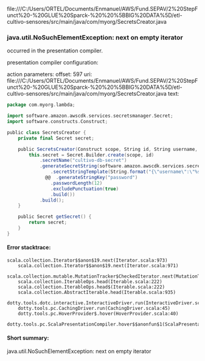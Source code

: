 file:///C:/Users/ORTEL/Documents/Enmanuel/AWS/Fund.SEPAV/2%20StepFunct%20-%20GLUE%20Sparck-%20%20%5BBIG%20DATA%5D/etl-cultivo-sensores/src/main/java/com/myorg/SecretsCreator.java
### java.util.NoSuchElementException: next on empty iterator

occurred in the presentation compiler.

presentation compiler configuration:


action parameters:
offset: 597
uri: file:///C:/Users/ORTEL/Documents/Enmanuel/AWS/Fund.SEPAV/2%20StepFunct%20-%20GLUE%20Sparck-%20%20%5BBIG%20DATA%5D/etl-cultivo-sensores/src/main/java/com/myorg/SecretsCreator.java
text:
```scala
package com.myorg.lambda;

import software.amazon.awscdk.services.secretsmanager.Secret;
import software.constructs.Construct;

public class SecretsCreator {
    private final Secret secret;

    public SecretsCreator(Construct scope, String id, String username, String password) {
        this.secret = Secret.Builder.create(scope, id)
            .secretName("cultivo-db-secret")
            .generateSecretString(software.amazon.awscdk.services.secretsmanager.SecretStringGenerator.builder()
                .secretStringTemplate(String.format("{\"username\":\"%s\"}", username))
              @@  .generateStringKey("password")
                .passwordLength(12)
                .excludePunctuation(true)
                .build())
            .build();
    }

    public Secret getSecret() {
        return secret;
    }
}

```



#### Error stacktrace:

```
scala.collection.Iterator$$anon$19.next(Iterator.scala:973)
	scala.collection.Iterator$$anon$19.next(Iterator.scala:971)
	scala.collection.mutable.MutationTracker$CheckedIterator.next(MutationTracker.scala:76)
	scala.collection.IterableOps.head(Iterable.scala:222)
	scala.collection.IterableOps.head$(Iterable.scala:222)
	scala.collection.AbstractIterable.head(Iterable.scala:935)
	dotty.tools.dotc.interactive.InteractiveDriver.run(InteractiveDriver.scala:164)
	dotty.tools.pc.CachingDriver.run(CachingDriver.scala:45)
	dotty.tools.pc.HoverProvider$.hover(HoverProvider.scala:40)
	dotty.tools.pc.ScalaPresentationCompiler.hover$$anonfun$1(ScalaPresentationCompiler.scala:389)
```
#### Short summary: 

java.util.NoSuchElementException: next on empty iterator